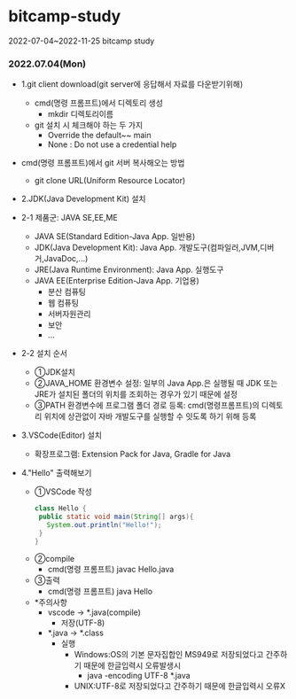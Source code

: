 # bitcamp-study
2022-07-04~2022-11-25 bitcamp study

### 2022.07.04(Mon)
- 1.git client download(git server에 응답해서 자료를 다운받기위해)
  - cmd(명령 프롬프트)에서 디렉토리 생성    
    - mkdir 디렉토리이름
  - git 설치 시 체크해야 하는 두 가지 
    - Override the default~~ main
    - None : Do not use a credential help
 - cmd(명령 프롬프트)에서 git 서버 복사해오는 방법
    - git clone URL(Uniform Resource Locator)

- 2.JDK(Java Development Kit) 설치
 - 2-1 제품군: JAVA SE,EE,ME
   - JAVA SE(Standard Edition-Java App. 일반용)
   - JDK(Java Development Kit): Java App. 개발도구(컴파일러,JVM,디버거,JavaDoc,...)
   - JRE(Java Runtime Environment): Java App. 실행도구
   - JAVA EE(Enterprise Edition-Java App. 기업용)
     - 분산 컴퓨팅
     - 웹 컴퓨팅
     - 서버자원관리
     - 보안
     - ...
 - 2-2 설치 순서
   - ①JDK설치
   - ②JAVA_HOME 환경변수 설정: 일부의 Java App.은 실행될 때 JDK 또는 JRE가 설치된 폴더의 위치를 조회하는 경우가 있기 때문에 설정
   - ③PATH 환경변수에 프로그램 폴더 경로 등록: cmd(명령프롬프트)의 디렉토리 위치에 상관없이 자바 개발도구를 실행할 수 잇도록 하기 위해 등록

- 3.VSCode(Editor) 설치
   - 확장프로그램: Extension Pack for Java, Gradle for Java

- 4."Hello" 출력해보기
  - ①VSCode 작성
     ``` java // 컴파일 테스트    
     class Hello {
      public static void main(String[] args){
        System.out.println("Hello!");
      }
    }
    ```
  - ②compile
    - cmd(명령 프롬프트) javac Hello.java  
  - ③출력
    - cmd(명령 프롬프트) java Hello
  - *주의사항
    - vscode -> *.java(compile) 
      - 저장(UTF-8)
    - *.java -> *.class                     
      - 실행
        - Windows:OS의 기본 문자집합인 MS949로 저장되었다고 간주하기 때문에 한글입력시 오류발생시 
          - java -encoding UTF-8 *.java
        - UNIX:UTF-8로 저장되었다고 간주하기 때문에 한글입력시 오류X
